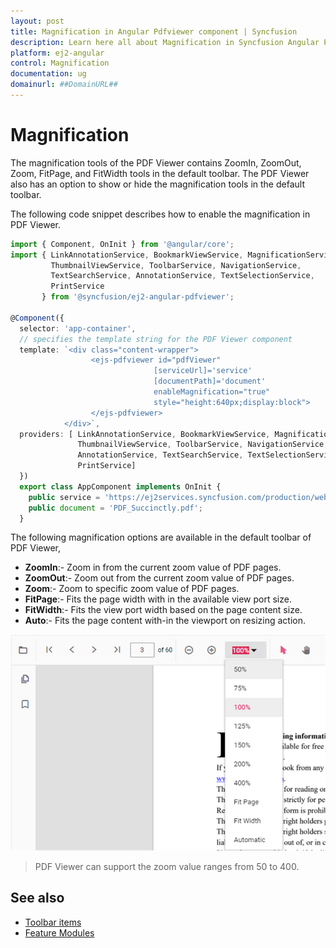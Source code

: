 ```yaml
---
layout: post
title: Magnification in Angular Pdfviewer component | Syncfusion
description: Learn here all about Magnification in Syncfusion Angular Pdfviewer component of Syncfusion Essential JS 2 and more.
platform: ej2-angular
control: Magnification 
documentation: ug
domainurl: ##DomainURL##
---
```


# Magnification

The magnification tools of the PDF Viewer contains ZoomIn, ZoomOut, Zoom, FitPage, and FitWidth tools in the
default toolbar. The PDF Viewer also has an option to show or hide the magnification tools in the
default toolbar.

The following code snippet describes how to enable the magnification in PDF Viewer.

```typescript
import { Component, OnInit } from '@angular/core';
import { LinkAnnotationService, BookmarkViewService, MagnificationService,
         ThumbnailViewService, ToolbarService, NavigationService,
         TextSearchService, AnnotationService, TextSelectionService,
         PrintService
       } from '@syncfusion/ej2-angular-pdfviewer';

@Component({
  selector: 'app-container',
  // specifies the template string for the PDF Viewer component
  template: `<div class="content-wrapper">
                  <ejs-pdfviewer id="pdfViewer"
                                [serviceUrl]='service'
                                [documentPath]='document'
                                enableMagnification="true"
                                style="height:640px;display:block">
                  </ejs-pdfviewer>
            </div>`,
  providers: [ LinkAnnotationService, BookmarkViewService, MagnificationService,
               ThumbnailViewService, ToolbarService, NavigationService,
               AnnotationService, TextSearchService, TextSelectionService,
               PrintService]
  })
  export class AppComponent implements OnInit {
    public service = 'https://ej2services.syncfusion.com/production/web-services/api/pdfviewer';
    public document = 'PDF_Succinctly.pdf';
  }
```

The following magnification options are available in the default toolbar of PDF Viewer,

* **ZoomIn**:- Zoom in from the current zoom value of PDF pages.
* **ZoomOut**:- Zoom out from the current zoom value of PDF pages.
* **Zoom**:- Zoom to specific zoom value of PDF pages.
* **FitPage**:- Fits the page width with in the available view port size.
* **FitWidth**:- Fits the view port width based on the page content size.
* **Auto**:- Fits the page content with-in the viewport on resizing action.

![Alt text ](images/zoom.png)

>PDF Viewer can support the zoom value ranges from 50 to 400.

## See also

* [Toolbar items](./toolbar)
* [Feature Modules](./feature-module)